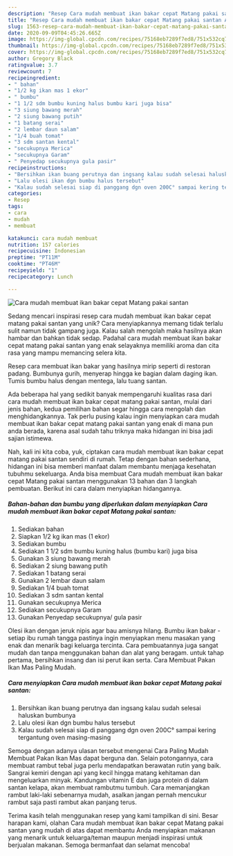 ```yaml
---
description: "Resep Cara mudah membuat ikan bakar cepat Matang pakai santan Anti Gagal"
title: "Resep Cara mudah membuat ikan bakar cepat Matang pakai santan Anti Gagal"
slug: 1563-resep-cara-mudah-membuat-ikan-bakar-cepat-matang-pakai-santan-anti-gagal
date: 2020-09-09T04:45:26.665Z
image: https://img-global.cpcdn.com/recipes/75168eb7289f7ed8/751x532cq70/cara-mudah-membuat-ikan-bakar-cepat-matang-pakai-santan-foto-resep-utama.jpg
thumbnail: https://img-global.cpcdn.com/recipes/75168eb7289f7ed8/751x532cq70/cara-mudah-membuat-ikan-bakar-cepat-matang-pakai-santan-foto-resep-utama.jpg
cover: https://img-global.cpcdn.com/recipes/75168eb7289f7ed8/751x532cq70/cara-mudah-membuat-ikan-bakar-cepat-matang-pakai-santan-foto-resep-utama.jpg
author: Gregory Black
ratingvalue: 3.7
reviewcount: 7
recipeingredient:
- " bahan"
- "1/2 kg ikan mas 1 ekor"
- " bumbu"
- "1 1/2 sdm bumbu kuning halus bumbu kari juga bisa"
- "3 siung bawang merah"
- "2 siung bawang putih"
- "1 batang serai"
- "2 lembar daun salam"
- "1/4 buah tomat"
- "3 sdm santan kental"
- "secukupnya Merica"
- "secukupnya Garam"
- " Penyedap secukupnya gula pasir"
recipeinstructions:
- "Bersihkan ikan buang perutnya dan ingsang kalau sudah selesai haluskan bumbunya"
- "Lalu olesi ikan dgn bumbu halus tersebut"
- "Kalau sudah selesai siap di panggang dgn oven 200C° sampai kering tergantung oven masing-masing"
categories:
- Resep
tags:
- cara
- mudah
- membuat

katakunci: cara mudah membuat 
nutrition: 157 calories
recipecuisine: Indonesian
preptime: "PT11M"
cooktime: "PT46M"
recipeyield: "1"
recipecategory: Lunch

---
```



![Cara mudah membuat ikan bakar cepat Matang pakai santan](https://img-global.cpcdn.com/recipes/75168eb7289f7ed8/751x532cq70/cara-mudah-membuat-ikan-bakar-cepat-matang-pakai-santan-foto-resep-utama.jpg)

Sedang mencari inspirasi resep cara mudah membuat ikan bakar cepat matang pakai santan yang unik? Cara menyiapkannya memang tidak terlalu sulit namun tidak gampang juga. Kalau salah mengolah maka hasilnya akan hambar dan bahkan tidak sedap. Padahal cara mudah membuat ikan bakar cepat matang pakai santan yang enak selayaknya memiliki aroma dan cita rasa yang mampu memancing selera kita.

Resep cara membuat ikan bakar yang hasilnya mirip seperti di restoran padang. Bumbunya gurih, menyerap hingga ke bagian dalam daging ikan. Tumis bumbu halus dengan mentega, lalu tuang santan.

Ada beberapa hal yang sedikit banyak mempengaruhi kualitas rasa dari cara mudah membuat ikan bakar cepat matang pakai santan, mulai dari jenis bahan, kedua pemilihan bahan segar hingga cara mengolah dan menghidangkannya. Tak perlu pusing kalau ingin menyiapkan cara mudah membuat ikan bakar cepat matang pakai santan yang enak di mana pun anda berada, karena asal sudah tahu triknya maka hidangan ini bisa jadi sajian istimewa.


Nah, kali ini kita coba, yuk, ciptakan cara mudah membuat ikan bakar cepat matang pakai santan sendiri di rumah. Tetap dengan bahan sederhana, hidangan ini bisa memberi manfaat dalam membantu menjaga kesehatan tubuhmu sekeluarga. Anda bisa membuat Cara mudah membuat ikan bakar cepat Matang pakai santan menggunakan 13 bahan dan 3 langkah pembuatan. Berikut ini cara dalam menyiapkan hidangannya.

<!--inarticleads1-->

##### Bahan-bahan dan bumbu yang diperlukan dalam menyiapkan Cara mudah membuat ikan bakar cepat Matang pakai santan:

1. Sediakan  bahan
1. Siapkan 1/2 kg ikan mas (1 ekor)
1. Sediakan  bumbu
1. Sediakan 1 1/2 sdm bumbu kuning halus (bumbu kari) juga bisa
1. Gunakan 3 siung bawang merah
1. Sediakan 2 siung bawang putih
1. Sediakan 1 batang serai
1. Gunakan 2 lembar daun salam
1. Sediakan 1/4 buah tomat
1. Sediakan 3 sdm santan kental
1. Gunakan secukupnya Merica
1. Sediakan secukupnya Garam
1. Gunakan  Penyedap secukupnya/ gula pasir


Olesi ikan dengan jeruk nipis agar bau amisnya hilang. Bumbu ikan bakar - setiap ibu rumah tangga pastinya ingin menyiapkan menu masakan yang enak dan menarik bagi keluarga tercinta. Cara pembuatannya juga sangat mudah dan tanpa menggunakan bahan dan alat yang beragam. untuk tahap pertama, bersihkan insang dan isi perut ikan serta. Cara Membuat Pakan Ikan Mas Paling Mudah. 

<!--inarticleads2-->

##### Cara menyiapkan Cara mudah membuat ikan bakar cepat Matang pakai santan:

1. Bersihkan ikan buang perutnya dan ingsang kalau sudah selesai haluskan bumbunya
1. Lalu olesi ikan dgn bumbu halus tersebut
1. Kalau sudah selesai siap di panggang dgn oven 200C° sampai kering tergantung oven masing-masing


Semoga dengan adanya ulasan tersebut mengenai Cara Paling Mudah Membuat Pakan Ikan Mas dapat berguna dan. Selain potongannya, cara membuat rambut tebal juga perlu mendapatkan berawatan rutin yang baik. Sangrai kemiri dengan api yang kecil hingga matang kehitaman dan mengeluarkan minyak. Kandungan vitamin E dan juga protein di dalam santan kelapa, akan membuat rambutmu tumbuh. Cara memanjangkan rambut laki-laki sebenarnya mudah, asalkan jangan pernah mencukur rambut saja pasti rambut akan panjang terus. 

Terima kasih telah menggunakan resep yang kami tampilkan di sini. Besar harapan kami, olahan Cara mudah membuat ikan bakar cepat Matang pakai santan yang mudah di atas dapat membantu Anda menyiapkan makanan yang menarik untuk keluarga/teman maupun menjadi inspirasi untuk berjualan makanan. Semoga bermanfaat dan selamat mencoba!
